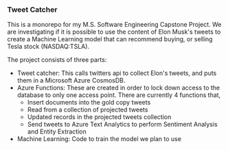 ### Tweet Catcher
This is a monorepo for my M.S. Software Engineering Capstone Project.
We are investigating if it is possible to use the content of Elon Musk's tweets to create a Machine Learning model that can recommend buying, or selling Tesla stock (NASDAQ:TSLA).

The project consists of three parts:
* Tweet catcher: This calls twitters api to collect Elon's tweets, and puts them in a Microsoft Azure CosmosDB.
* Azure Functions: These are created in order to lock down access to the database to only one access point. There are currently 4 functions that,
    * Insert documents into the gold copy tweets
    * Read from a collection of projected tweets
    * Updated records in the projected tweets collection
    * Send tweets to Azure Text Analytics to perform Sentiment Analysis and Entity Extraction
* Machine Learning: Code to train the model we plan to use